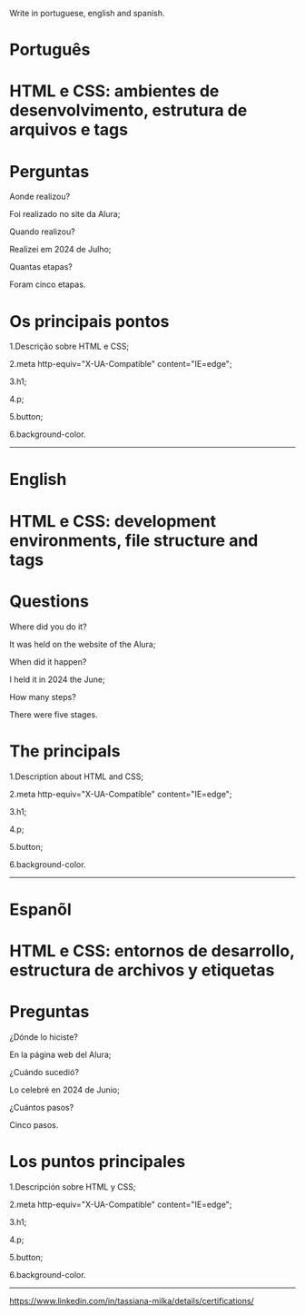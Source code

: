 Write in portuguese, english and spanish.

# Português

#  HTML e CSS: ambientes de desenvolvimento, estrutura de arquivos e tags

# Perguntas

Aonde realizou?

Foi realizado no site da Alura;

Quando realizou?

Realizei em 2024 de Julho;

Quantas etapas?

Foram cinco etapas.

# Os principais pontos

1.Descrição sobre HTML e CSS;

2.meta http-equiv="X-UA-Compatible" content="IE=edge";

3.h1;

4.p;

5.button;

6.background-color.

--------------------------------------------------------------------------------------------------------------------------------

# English

#  HTML e CSS: development environments, file structure and tags

# Questions

Where did you do it?

It was held on the website of the Alura;

When did it happen?

I held it in 2024 the June;

How many steps?

There were five stages.

# The principals

1.Description about HTML and CSS;

2.meta http-equiv="X-UA-Compatible" content="IE=edge";

3.h1;

4.p;

5.button;

6.background-color.

--------------------------------------------------------------------------------------------------------------------------------

# Espanõl

# HTML e CSS: entornos de desarrollo, estructura de archivos y etiquetas

# Preguntas

¿Dónde lo hiciste?

En la página web del Alura;

¿Cuándo sucedió?

Lo celebré en 2024 de Junio;

¿Cuántos pasos?

Cinco pasos.

# Los puntos principales

1.Descripción sobre HTML y CSS;

2.meta http-equiv="X-UA-Compatible" content="IE=edge";

3.h1;

4.p;

5.button;

6.background-color.

--------------------------------------------------------------------------------------------------------------------------------

https://www.linkedin.com/in/tassiana-milka/details/certifications/

